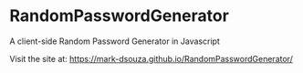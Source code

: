 # RandomPasswordGenerator
A client-side Random Password Generator in Javascript

Visit the site at: https://mark-dsouza.github.io/RandomPasswordGenerator/
